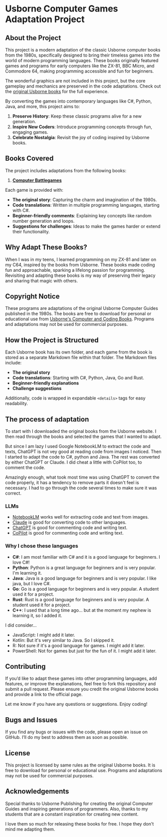 # Usborne Computer Games Adaptation Project

## About the Project

This project is a modern adaptation of the classic Usborne computer books from the 1980s, specifically designed to bring their timeless games into the world of modern programming languages. These books originally featured games and programs for early computers like the ZX-81, BBC Micro, and Commodore 64, making programming accessible and fun for beginners.

The wonderful graphics are not included in this project, but the core gameplay and mechanics are preserved in the code adaptations. Check out the [original Usborne books](https://usborne.com/row/books/computer-and-coding-books) for the full experience.

By converting the games into contemporary languages like C#, Python, Java, and more, this project aims to:

1. **Preserve History**: Keep these classic programs alive for a new generation.
2. **Inspire New Coders**: Introduce programming concepts through fun, engaging games.
3. **Celebrate Nostalgia**: Revisit the joy of coding inspired by Usborne books.

## Books Covered

The project includes adaptations from the following books:

1. [**Computer Battlegames**](./computer_battlegames/readme.md)

Each game is provided with:

- **The original story**: Capturing the charm and imagination of the 1980s.
- **Code translations**: Written in multiple programming languages, starting with C#.
- **Beginner-friendly comments**: Explaining key concepts like random number generation and loops.
- **Suggestions for challenges**: Ideas to make the games harder or extend their functionality.

## Why Adapt These Books?

When I was in my teens, I learned programming on my ZX-81 and later on my C64, inspired by the books from Usborne. These books made coding fun and approachable, sparking a lifelong passion for programming. Revisiting and adapting these books is my way of preserving their legacy and sharing that magic with others.

## Copyright Notice

These programs are adaptations of the original Usborne Computer Guides published in the 1980s. The books are free to download for personal or educational use from [Usborne's Computer and Coding Books](https://usborne.com/row/books/computer-and-coding-books). Programs and adaptations may not be used for commercial purposes.

## How the Project is Structured

Each Usborne book has its own folder, and each game from the book is stored as a separate Markdown file within that folder. The Markdown files include:

- **The original story**
- **Code translations**: Starting with C#, Python, Java, Go and Rust.
- **Beginner-friendly explanations**
- **Challenge suggestions**

Additionally, code is wrapped in expandable `<details>` tags for easy readability.

## The process of adaptation

To start with I downloaded the original books from the Usborne website. I then read through the books and selected the games that I wanted to adapt.

But since I am lazy I used Google NotebookLM to extract the code and texts, ChatGPT is not vey good at reading code from images I noticed. Then I started to adapt the code to C#, python and Java. The rest was converted by either ChatGPT or Claude. I did cheat a little with CoPilot too, to comment the code.

Amazingly enough, what took most time was using ChatGPT to convert the code properly, it has a tendency to remove parts it doesn't feel is necessary. I had to go through the code several times to make sure it was correct.

### LLMs

- [NotebookLM](https://notebook.lm.goo.gle/) works well for extracting code and text from images.
- [Claude](https://claude.gg/) is good for converting code to other languages.
- [ChatGPT](https://app.inferkit.com/demo) is good for commenting code and writing text.
- [CoPilot](https://copilot.github.com/) is good for commenting code and writing text.

### Why I chose these languages

- **C#**: I am most familiar with C# and it is a good language for beginners. I love C#!
- **Python**: Python is a great language for beginners and is very popular. I'm learning it.
- **Java**: Java is a good language for beginners and is very popular. I like java, but I love C#.
- **Go**: Go is a good language for beginners and is very popular. A student used it for a project.
- **Rust**: Rust is a good language for beginners and is very popular. A student used it for a project.
- **C++**: I used that a long time ago... but at the moment my nephew is learning it, so I added it.

I did consider...

- JavaScript: I might add it later.
- Kotlin: But it's very similar to Java. So I skipped it.
- R: Not sure if it's a good language for games. I might add it later.
- PowerShell: Not for games but just for the fun of it. I might add it later.

## Contributing

If you’d like to adapt these games into other programming languages, add features, or improve the explanations, feel free to fork this repository and submit a pull request. Please ensure you credit the original Usborne books and provide a link to the official page.

Let me know if you have any questions or suggestions. Enjoy coding!

## Bugs and Issues

If you find any bugs or issues with the code, please open an issue on GitHub. I’ll do my best to address them as soon as possible.

## License

This project is licensed by same rules as the original Usborne books. It is free to download for personal or educational use. Programs and adaptations may not be used for commercial purposes.

## Acknowledgements

Special thanks to Usborne Publishing for creating the original Computer Guides and inspiring generations of programmers. Also, thanks to my students that are a constant inspiration for creating new content.

I love them so much for releasing these books for free. I hope they don't mind me adapting them.
